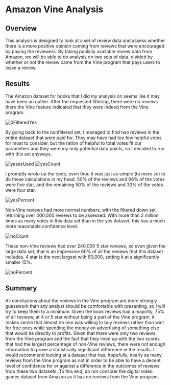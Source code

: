 # Amazon Vine Analysis
## Overview
This analysis is designed to look at a set of review data and assess whether there is a more positive opinion coming from reviews that were encouraged by paying the reviewers. By taking publicly available review data from Amazon, we will be able to do analysis on two sets of data, divided by whether or not the review came from the Vine program that pays users to leave a review.
## Results
The Amazon dataset for books that I did my analysis on seems like it may have been an outlier. After the requested filtering, there were no reviews there the Vine feature indicated that they were indeed from the Vine program. 

![0FilteredYes](https://user-images.githubusercontent.com/83182353/130381952-54dfe321-edb6-4ce8-952c-1385d9809655.png)

By going back to the nonfiltered set, I managed to find two reviews in the entire dataset that were paid for. They may have had too few helpful votes for most to consider, but the ration of helpful to total votes fit our parameters and they were my only potential data points, so I decided to run with this set anyways.

![yesesUsed](https://user-images.githubusercontent.com/83182353/130381979-fd5e4929-6561-4121-b4a7-69b10e1447bf.png)
![yesCount](https://user-images.githubusercontent.com/83182353/130382003-53a0d300-3c19-4388-a0b0-426b11aff9f2.png)

I promptly wrote up the code, even thou it was just as simple (to more so) to do these calculations in my head. 50% of the reviews and 66% of the votes were five star, and the remaining 50% of the reviews and 33% of the votes were four star. 

![yesPercent](https://user-images.githubusercontent.com/83182353/130381991-34f2d0de-e552-427e-a626-eef8d4038f72.png)

Non-Vine reviews had more normal numbers, with the filtered down set returning over 400,000 reviews to be assessed. With more than 2 million times as many votes in this data set than in the yes dataset, this has a much more reasonable confidence level.

![noCount](https://user-images.githubusercontent.com/83182353/130382081-6117ade2-0554-480d-bcd3-5beb3f8197f9.png)

These non-Vine reviews had over 240,000 5 star reviews, so even given the large data set, that is an impressive 60% of all the reviews that this dataset includes. 4 star is the next largest with 60,000, setting it at a significantly smaller 15%.

![noPercent](https://user-images.githubusercontent.com/83182353/130382112-0b43a39c-f41a-417a-962f-d46f63afeab3.png)

## Summary
 All conclusions about the reviews in the Vine program are more strongly guesswork than any analyst should be comfortable with presenting, so I will try to keep them to a minimum.  Given the book reviews had a majority, 75% of all reviews, at 4 or 5 star without being a part of the Vine program, it makes sense that almost no one was willing to buy reviews rather than wait for free ones while spending the money on advertising of something else that would tie directly to profits. Given that there were only two reviews from the Vine program and the fact that they lined up with the two scores that had the largest percentage of non-Vine reviews, there were not enough information to prove a statistically significant difference in the results. I would recommend looking at a dataset that has, hopefully, nearly as many reviews from the Vine program as not in order to be able to have a decent level of confidence for or against a difference in the outcomes of reviews from these two datasets. To this end, do not consider the digital video games dataset from Amazon as it has no reviews from the Vine program. 
